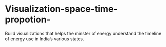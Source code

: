 # Visualization-space-time-propotion-
Build visualizations that helps the minster of energy understand the timeline of energy use in India’s various states.
